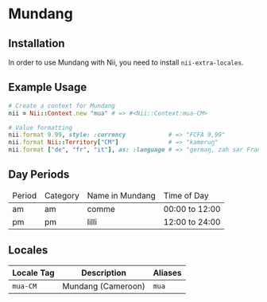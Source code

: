 <!-- This file has been generated. Source: languages/_template.md.erb -->

# Mundang

## Installation

In order to use Mundang with Nii, you need to install `nii-extra-locales`.

## Example Usage

``` ruby
# Create a context for Mundang
nii = Nii::Context.new "mua" # => #<Nii::Context:mua-CM>

# Value formatting
nii.format 9.99, style: :currency            # => "FCFA 9,99"
nii.format Nii::Territory["CM"]              # => "kameruŋ"
nii.format ["de", "fr", "it"], as: :language # => "germaŋ, zah sǝr Franssǝ, italiya"
```

## Day Periods


<table>
  <thead>
    <tr>
      <td>Period</td>
      <td>Category</td>
      <td>Name in Mundang</td>
      <td>Time of Day</td>
    </tr>
  </thead>
  <tbody>
    <tr>
      <td>am</td>
      <td>am</td>
      <td>comme</td>
      <td>00:00 to 12:00</td>
    </tr>
    <tr>
      <td>pm</td>
      <td>pm</td>
      <td>lilli</td>
      <td>12:00 to 24:00</td>
    </tr>
  </tbody>
</table>



## Locales

<table>
  <thead>
    <tr>
      <th>Locale Tag</th>
      <th>Description</th>
      <th>Aliases</th>
    </tr>
  </thead>
  <tbody>
    <tr>
      <td><code>mua-CM</code></td>
      <td>Mundang (Cameroon)</td>
      <td><code>mua</code></td>
    </tr>
  </tbody>
</table>

